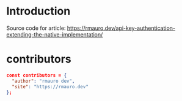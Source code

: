 # Introduction

Source code for article: https://rmauro.dev/api-key-authentication-extending-the-native-implementation/

# contributors
```json
const contributors = {
  "author": "rmauro dev",
  "site": "https://rmauro.dev"
};
```

